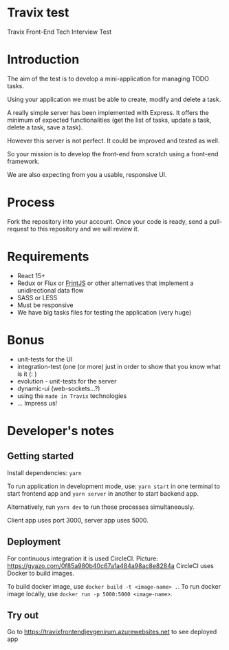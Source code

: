 # Travix test

Travix Front-End Tech Interview Test 

# Introduction

The aim of the test is to develop a mini-application for managing TODO tasks.

Using your application we must be able to create, modify and delete a task.

A really simple server has been implemented with Express. It offers the minimum of expected functionalities (get the list of tasks, update a task, delete a task, save a task).

However this server is not perfect. It could be improved and tested as well.

So your mission is to develop the front-end from scratch using a front-end framework.

We are also expecting from you a usable, responsive UI.

# Process

Fork the repository into your account. Once your code is ready, send a pull-request to this repository and we will review it.

# Requirements

* React 15+
* Redux or Flux or [FrintJS](https://frint.js.org) or other alternatives that implement a unidirectional data flow
* SASS or LESS
* Must be responsive
* We have big tasks files for testing the application (very huge)

# Bonus

* unit-tests for the UI 
* integration-test (one (or more) just in order to show that you know what is it (: )
* evolution - unit-tests for the server
* dynamic-ui (web-sockets...?)
* using the `made in Travix` technologies
* ... Impress us!

# Developer's notes

## Getting started

Install dependencies:
`yarn`

To run application in development mode, use:
`yarn start` in one terminal to start frontend app and `yarn server` in another to start backend app.

Alternatively, run `yarn dev` to run those processes simultaneously.

Client app uses port 3000, server app uses 5000.

## Deployment

For continuous integration it is used CircleCI. Picture: https://gyazo.com/0f85a980b40c67a1a484a98ac8e8284a
CircleCI uses Docker to build images.

To build docker image, use `docker build -t <image-name> .`.
To run docker image locally, use `docker run -p 5000:5000 <image-name>`.

## Try out

Go to https://travixfrontendjevgenirum.azurewebsites.net to see deployed app